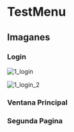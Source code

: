 # TestMenu

## Imaganes

### Login
![1_login](https://user-images.githubusercontent.com/68355475/120943060-de0cea00-c6e9-11eb-9ac0-bd176b5da230.png)

![1_login_2](https://user-images.githubusercontent.com/68355475/120943079-009f0300-c6ea-11eb-9354-ed9327c6bb16.png)


### Ventana Principal

### Segunda Pagina







